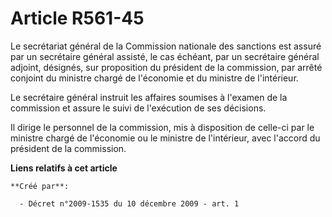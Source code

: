 # Article R561-45

Le secrétariat général de la Commission nationale des sanctions est assuré par un secrétaire général assisté, le cas échéant,
par un secrétaire général adjoint, désignés, sur proposition du président de la commission, par arrêté conjoint du ministre
chargé de l'économie et du ministre de l'intérieur. 

Le secrétaire général instruit les affaires soumises à l'examen de la commission et assure le suivi de l'exécution de ses
décisions. 

Il dirige le personnel de la commission, mis à disposition de celle-ci par le ministre chargé de l'économie ou le ministre de
l'intérieur, avec l'accord du président de la commission.

**Liens relatifs à cet article**

	**Créé par**:

	  - Décret n°2009-1535 du 10 décembre 2009 - art. 1
